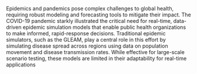 Epidemics and pandemics pose complex challenges to global health, requiring robust modeling and forecasting tools to mitigate their impact. The COVID-19 pandemic starkly illustrated the critical need for real-time, data-driven epidemic simulation models that enable public health organizations to make informed, rapid-response decisions. Traditional epidemic simulators, such as the GLEAM, play a central role in this effort by simulating disease spread across regions using data on population movement and disease transmission rates. While effective for large-scale scenario testing, these models are limited in their adaptability for real-time applications

